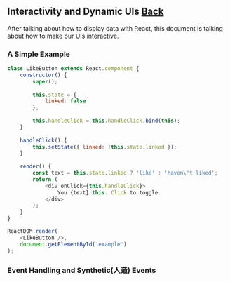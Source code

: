 ## Interactivity and Dynamic UIs [Back](./../react.md)

After talking about how to display data with React, this document is talking about how to make our UIs interactive.

### A Simple Example

```js
class LikeButton extends React.component {
    constructor() {
        super();
        
        this.state = {
            linked: false
        };
        
        this.handleClick = this.handleClick.bind(this);
    }
    
    handleClick() {
        this.setState({ linked: !this.state.linked });
    }
    
    render() {
        const text = this.state.linked ? 'like' : 'haven\'t liked';
        return (
            <div onClick={this.handleClick}>
                You {text} this. Click to toggle.
            </div>
        );
    }
}

ReactDOM.render(
    <LikeButton />,
    document.getElementById('example')
);
```

### Event Handling and Synthetic(人造) Events
